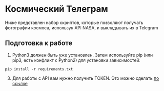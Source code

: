 <h1>Космический Телеграм</h1>

Ниже представлен набор скриптов, которые позволяют получать фотографии космоса, используя API NASA, и выкладывать их в Telegram

<h2>Подготовка к работе</h2>

1. Python3 должен быть уже установлен. Затем используйте pip (или pip3, есть конфликт с Python2) для установки зависимостей:
   
 ``` pip install -r requirements.txt ```

3. Для работы с API вам нужно получить TOKEN. Это можно сделать <a href ="https://api.nasa.gov/#apod">по ссылке </a>

